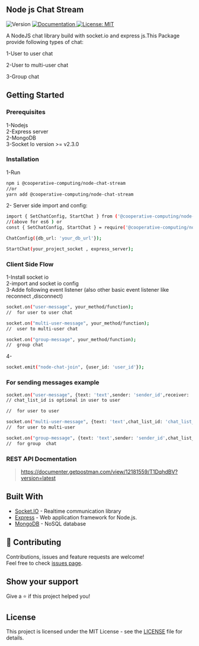 ## Node js Chat Stream  
<p>
  <img alt="Version" src="https://img.shields.io/badge/version-1.0.0-blue.svg?cacheSeconds=2592000" />
  <a href="https://www.npmjs.com/package/@cooperative-computing/node-chat-stream" target="_blank">
    <img alt="Documentation" src="https://img.shields.io/badge/documentation-yes-brightgreen.svg" />
  </a>
  <a href="https://github.com/cooperative-computing/node-chat-stream/blob/master/LICENSE" target="_blank">
    <img alt="License: MIT" src="https://img.shields.io/badge/License-MIT-yellow.svg" />
  </a>
</p>

A NodeJS chat library build with socket.io and express js.This Package provide following types of chat:  

1-User to user chat  

2-User to multi-user chat 

3-Group chat 

## Getting Started

### Prerequisites  
1-Nodejs  
2-Express server  
2-MongoDB  
3-Socket Io version >= v2.3.0

### Installation  
1-Run 
```sh
npm i @cooperative-computing/node-chat-stream
//or
yarn add @cooperative-computing/node-chat-stream
```  
2- Server side import and config:  
```sh
import { SetChatConfig, StartChat } from ('@cooperative-computing/node-chat-stream');
//(above for es6 ) or
const { SetChatConfig, StartChat } = require('@cooperative-computing/node-chat-stream').NodeChatSteam;

ChatConfig({db_url: 'your_db_url'});  

StartChat(your_project_socket , express_server);
``` 
 

### Client Side Flow  
1-Install socket io  
2-import and socket io config  
3-Adde following event listener (also other basic event listener like reconnect ,disconnect)  


```sh
socket.on("user-message", your_method/function);         
//  for user to user chat
```  

```sh
socket.on("multi-user-message", your_method/function);
//  user to multi-user chat
```  

```sh
socket.on("group-message", your_method/function);
//  group chat  
```  


4- 
```sh
socket.emit("node-chat-join", {user_id: 'user_id'});
```  

### For sending messages example  
```sh
socket.on("user-message", {text: 'text',sender: 'sender_id',receiver: 'receiver_id', chat_list_id: 'chat_list_id'});
// chat_list_id is optional in user to user

//  for user to user  
```  
```sh
socket.on("multi-user-message", {text: 'text',chat_list_id: 'chat_list_id'});
//  for user to multi-user 
```  
```sh
socket.on("group-message", {text: 'text',sender: 'sender_id',chat_list_id: 'chat_list_id'});
//  for group  chat 
```  


### REST API Docmentation  
> https://documenter.getpostman.com/view/12181559/T1DqhdBV?version=latest  

## Built With

* [Socket.IO](https://socket.io/) - Realtime communication library
* [Express](https://expressjs.com/) - Web application framework for Node.js.
* [MongoDB](https://www.mongodb.com/) - NoSQL database

## 🤝 Contributing

Contributions, issues and feature requests are welcome!<br />Feel free to check [issues page](https://github.com/cooperative-computing/node-chat-stream/issues). 


## Show your support

Give a ⭐️ if this project helped you!  

## License

This project is licensed under the MIT License - see the [LICENSE](LICENSE) file for details.